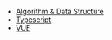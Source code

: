 - [Algorithm & Data Structure](./Algorithm_DataStructure/README.md)
- [Typescript](./typescript/README.md)
- [VUE](./vue/README.md)
